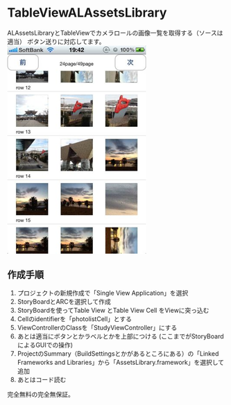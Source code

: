 TableViewALAssetsLibrary
========================

ALAssetsLibraryとTableViewでカメラロールの画像一覧を取得する（ソースは適当）
ボタン送りに対応してます。
![picture alt](https://github.com/kazuph/TableViewALAssetsLibrary/raw/master/photo.jpg "app view")

作成手順
---

1. プロジェクトの新規作成で「Single View Application」を選択
1. StoryBoardとARCを選択して作成
1. StoryBoardを使ってTable View とTable View Cell をViewに突っ込む
1. Cellのidentifierを「photolistCell」とする
1. ViewControllerのClassを「StudyViewController」にする
1. あとは適当にボタンとかラベルとかを上部につける
(ここまでがStoryBoardによるGUIでの操作)
1. ProjectのSummary（BuildSettingsとかがあるところにある）の「Linked Frameworks and Libraries」から「AssetsLibrary.framework」を選択して追加
1. あとはコード読む

完全無料の完全無保証。
